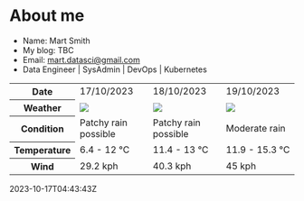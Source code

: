 # About me

- Name: Mart Smith
- My blog: TBC
- Email: [mart.datasci@gmail.com](mailto:mart.datasci6@gmail.com)
- Data Engineer | SysAdmin | DevOps | Kubernetes


<table>
    <tr>
        <th>Date</th>
        <td>17/10/2023</td><td>18/10/2023</td><td>19/10/2023</td>
    </tr>
    <tr>
        <th>Weather</th>
        <td><img src="https://cdn.weatherapi.com/weather/64x64/day/176.png"/></td><td><img src="https://cdn.weatherapi.com/weather/64x64/day/176.png"/></td><td><img src="https://cdn.weatherapi.com/weather/64x64/day/302.png"/></td>
    </tr>
    <tr>
        <th>Condition</th>
        <td width="200px">Patchy rain possible</td><td width="200px">Patchy rain possible</td><td width="200px">Moderate rain</td>
    </tr>
    <tr>
        <th>Temperature</th>
        <td>6.4 -  12 °C</td><td>11.4 -  13 °C</td><td>11.9 -  15.3 °C</td>
    </tr>
    <tr>
        <th>Wind</th>
        <td>29.2 kph</td><td>40.3 kph</td><td>45 kph</td>
    </tr>
</table>


2023-10-17T04:43:43Z

